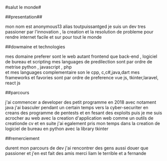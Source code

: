 #salut le monde#

##presentation##

mon nom est anonymous13 alias toutpuissantged
je suis un dev tres passioner par l'innovation , la creation et la resolution de probleme pour rendre internet facile et sur pour tout le monde 

##dowmaine et technologies 

mes domaine preferer sont le web autant frontend que back-end , logiciel de bureau et scripting 
mes languages de predilection sont par ordre de metrise python , javascript , php  
et mes languages complementaire son le cpp, c,c#,java,dart
mes frameworks et favories sont par ordre de preference vue js, tkinter,laravel, react js

##parcours

j'ai commencer a developer des petit programme en 2018 avec notament java 
j'ai basculer pendant un certain temps vers la cyber-securiter en creans des programme de pentests et en fesant des exploits
puis je me suis acrocher au web avec la creation d'application web comme un outils de creationde cv
et en suite j'ai egalement pris mon temps dans la creation de logiciel de bureau en python avec la library tkinter 

##remerciement 

durent mon parcours de dev j'ai rencontrer des gens aussi douer que passioner et j'en est fait des amis 
merci liam le terrible et a fernande 
